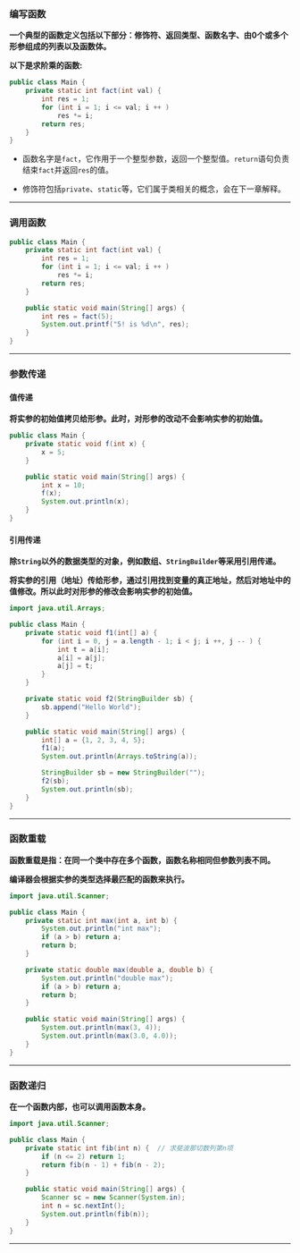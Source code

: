 ### 编写函数

**一个典型的函数定义包括以下部分：修饰符、返回类型、函数名字、由0个或多个形参组成的列表以及函数体。**

**以下是求阶乘的函数:**

````java
public class Main {
    private static int fact(int val) {
        int res = 1;
        for (int i = 1; i <= val; i ++ )
            res *= i;
        return res;
    }
}
````

+	函数名字是`fact`，它作用于一个整型参数，返回一个整型值。`return`语句负责结束`fact`并返回`res`的值。

+ 修饰符包括`private`、`static`等，它们属于类相关的概念，会在下一章解释。

---

### 调用函数

```java
public class Main {
    private static int fact(int val) {
        int res = 1;
        for (int i = 1; i <= val; i ++ )
            res *= i;
        return res;
    }

    public static void main(String[] args) {
        int res = fact(5);
        System.out.printf("5! is %d\n", res);
    }
}
```

---

### 参数传递

#### 值传递

**将实参的初始值拷贝给形参。此时，对形参的改动不会影响实参的初始值。**

```java
public class Main {
    private static void f(int x) {
        x = 5;
    }

    public static void main(String[] args) {
        int x = 10;
        f(x);
        System.out.println(x);
    }
}
```

#### 引用传递

**除`String`以外的数据类型的对象，例如数组、`StringBuilder`等采用引用传递。**

**将实参的引用（地址）传给形参，通过引用找到变量的真正地址，然后对地址中的值修改。所以此时对形参的修改会影响实参的初始值。**

```java
import java.util.Arrays;

public class Main {
    private static void f1(int[] a) {
        for (int i = 0, j = a.length - 1; i < j; i ++, j -- ) {
            int t = a[i];
            a[i] = a[j];
            a[j] = t;
        }
    }

    private static void f2(StringBuilder sb) {
        sb.append("Hello World");
    }

    public static void main(String[] args) {
        int[] a = {1, 2, 3, 4, 5};
        f1(a);
        System.out.println(Arrays.toString(a));

        StringBuilder sb = new StringBuilder("");
        f2(sb);
        System.out.println(sb);
    }
}
```

---

### 函数重载

**函数重载是指：在同一个类中存在多个函数，函数名称相同但参数列表不同。**

**编译器会根据实参的类型选择最匹配的函数来执行。**

```java
import java.util.Scanner;

public class Main {
    private static int max(int a, int b) {
        System.out.println("int max");
        if (a > b) return a;
        return b;
    }

    private static double max(double a, double b) {
        System.out.println("double max");
        if (a > b) return a;
        return b;
    }

    public static void main(String[] args) {
        System.out.println(max(3, 4));
        System.out.println(max(3.0, 4.0));
    }
}
```

---

### 函数递归

**在一个函数内部，也可以调用函数本身。**

```java
import java.util.Scanner;

public class Main {
    private static int fib(int n) {  // 求斐波那切数列第n项
        if (n <= 2) return 1;
        return fib(n - 1) + fib(n - 2);
    }

    public static void main(String[] args) {
        Scanner sc = new Scanner(System.in);
        int n = sc.nextInt();
        System.out.println(fib(n));
    }
}
```

---
